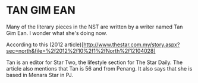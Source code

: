 # TAN GIM EAN

Many of the literary pieces in the NST are written by a writer named Tan Gim Ean. I wonder what she's doing now.

According to this (2012 article)[http://www.thestar.com.my/story.aspx?sec=north&file=%2f2012%2f10%2f1%2fNorth%2f12104028]

Tan is an editor for Star Two, the lifestyle section for The Star Daily. The article also mentions that Tan is 56 and from Penang. It also says that she is based in Menara Star in PJ.